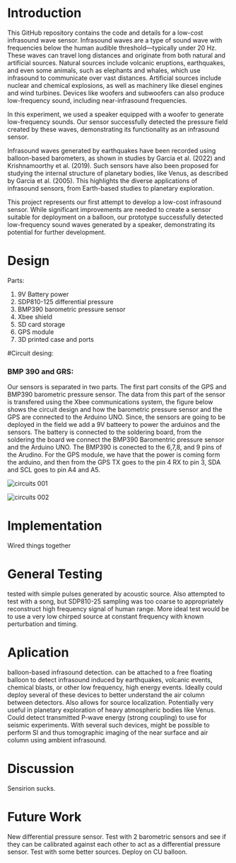 # Introduction
This GitHub repository contains the code and details for a low-cost infrasound wave sensor. Infrasound waves are a type of sound wave with frequencies below the human audible threshold—typically under 20 Hz. These waves can travel long distances and originate from both natural and artificial sources. Natural sources include volcanic eruptions, earthquakes, and even some animals, such as elephants and whales, which use infrasound to communicate over vast distances. Artificial sources include nuclear and chemical explosions, as well as machinery like diesel engines and wind turbines. Devices like woofers and subwoofers can also produce low-frequency sound, including near-infrasound frequencies.

In this experiment, we used a speaker equipped with a woofer to generate low-frequency sounds. Our sensor successfully detected the pressure field created by these waves, demonstrating its functionality as an infrasound sensor.

Infrasound waves generated by earthquakes have been recorded using balloon-based barometers, as shown in studies by Garcia et al. (2022) and Krishnamoorthy et al. (2019). Such sensors have also been proposed for studying the internal structure of planetary bodies, like Venus, as described by Garcia et al. (2005). This highlights the diverse applications of infrasound sensors, from Earth-based studies to planetary exploration.

This project represents our first attempt to develop a low-cost infrasound sensor. While significant improvements are needed to create a sensor suitable for deployment on a balloon, our prototype successfully detected low-frequency sound waves generated by a speaker, demonstrating its potential for further development.

# Design 

Parts: 
1. 9V Battery power 
2. SDP810-125 differential pressure 
3. BMP390 barometric pressure sensor 
4. Xbee shield 
5. SD card storage 
6. GPS module 
7. 3D printed case and ports 


#Circuit desing: 

### BMP 390 and GRS: 
Our sensors is separated in two parts. The first part consits of the GPS and BMP390 barometric pressure sensor. The data from this part of the sensor is transfered using the Xbee communications system, the figure below shows the circuit design and how the barometric pressure sensor and the GPS are connected to the Arduino UNO. Since, the sensors are going to be deployed in the field we add a 9V batteery to power the arduinos and the sensors. The battery is connected to the soldering board, from the soldering the board we connect the BMP390 Baromentric pressure sensor and the Arduino UNO. The BMP390 is conected to the 6,7,8, and 9 pins of the Arudino. For the GPS module, we have that the power is coming form the arduino, and then from the GPS TX goes to the pin 4 RX to pin 3, SDA and SCL goes to pin A4 and A5. 

![circuits 001](https://github.com/user-attachments/assets/4f1112a3-0d4d-4847-9a9c-a6900fcfa5ad)


![circuits 002](https://github.com/user-attachments/assets/8de210bf-c137-4f88-be97-989ec461876f)

# Implementation 
Wired things together 

# General Testing 
tested with simple pulses generated by acoustic source. Also attempted to test with a song, but SDP810-25 sampling was too coarse to appropriately reconstruct high frequency signal of human range. More ideal test would be to use a very low chirped source at constant frequency with known perturbation and timing. 

# Aplication 
balloon-based infrasound detection. can be attached to a free floating balloon to detect infrasound induced by earthquakes, volcanic events, chemical blasts, or other low frequency, high energy events. Ideally could deploy several of these devices to better understand the air column between detectors. Also allows for source localization. Potentially very useful in planetary exploration of heavy atmospheric bodies like Venus. Could detect transmitted P-wave energy (strong coupling) to use for seismic experiments. With several such devices, might be possible to perform SI and thus tomographic imaging of the near surface and air column using ambient infrasound. 

# Discussion 
Sensirion sucks. 

# Future Work
New differential pressure sensor. Test with 2 barometric sensors and see if they can be calibrated against each other to act as a differential pressure sensor. Test with some better sources. Deploy on CU balloon. 
